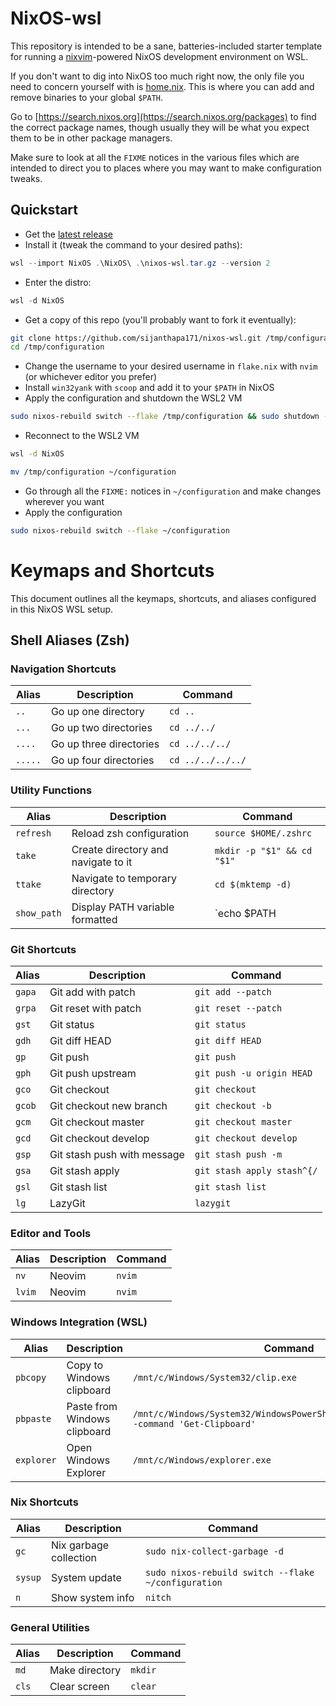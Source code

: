 # NixOS-wsl

This repository is intended to be a sane, batteries-included starter template
for running a [nixvim](https://github.com/sijanthapa171/nixvim)-powered NixOS
development environment on WSL.

If you don't want to dig into NixOS too much right now, the only file you need
to concern yourself with is [home.nix](home.nix). This is where you can add and
remove binaries to your global `$PATH`.

Go to [https://search.nixos.org](https://search.nixos.org/packages) to find the
correct package names, though usually they will be what you expect them to be
in other package managers.


Make sure to look at all the `FIXME` notices in the various files which are
intended to direct you to places where you may want to make configuration
tweaks.


## Quickstart


- Get the [latest
  release](https://github.com/nix-community/NixOS-WSL/releases)
- Install it (tweak the command to your desired paths):

```powershell
wsl --import NixOS .\NixOS\ .\nixos-wsl.tar.gz --version 2
```

- Enter the distro:

```powershell
wsl -d NixOS
```

- Get a copy of this repo (you'll probably want to fork it eventually):

```bash
git clone https://github.com/sijanthapa171/nixos-wsl.git /tmp/configuration
cd /tmp/configuration
```

- Change the username to your desired username in `flake.nix` with `nvim` (or
  whichever editor you prefer)
- Install `win32yank` with `scoop` and add it to your `$PATH` in NixOS
- Apply the configuration and shutdown the WSL2 VM

```bash
sudo nixos-rebuild switch --flake /tmp/configuration && sudo shutdown -h now
```

- Reconnect to the WSL2 VM

```bash
wsl -d NixOS
```

```bash
mv /tmp/configuration ~/configuration
```

- Go through all the `FIXME:` notices in `~/configuration` and make changes
  wherever you want
- Apply the configuration

```bash
sudo nixos-rebuild switch --flake ~/configuration
```

# Keymaps and Shortcuts

This document outlines all the keymaps, shortcuts, and aliases configured in this NixOS WSL setup.

## Shell Aliases (Zsh)

### Navigation Shortcuts

| Alias | Description | Command |
|-------|-------------|---------|
| `..` | Go up one directory | `cd ..` |
| `...` | Go up two directories | `cd ../../` |
| `....` | Go up three directories | `cd ../../../` |
| `.....` | Go up four directories | `cd ../../../../` |

### Utility Functions

| Alias | Description | Command |
|-------|-------------|---------|
| `refresh` | Reload zsh configuration | `source $HOME/.zshrc` |
| `take` | Create directory and navigate to it | `mkdir -p "$1" && cd "$1"` |
| `ttake` | Navigate to temporary directory | `cd $(mktemp -d)` |
| `show_path` | Display PATH variable formatted | `echo $PATH | tr ' ' '\n'` |

### Git Shortcuts

| Alias | Description | Command |
|-------|-------------|---------|
| `gapa` | Git add with patch | `git add --patch` |
| `grpa` | Git reset with patch | `git reset --patch` |
| `gst` | Git status | `git status` |
| `gdh` | Git diff HEAD | `git diff HEAD` |
| `gp` | Git push | `git push` |
| `gph` | Git push upstream | `git push -u origin HEAD` |
| `gco` | Git checkout | `git checkout` |
| `gcob` | Git checkout new branch | `git checkout -b` |
| `gcm` | Git checkout master | `git checkout master` |
| `gcd` | Git checkout develop | `git checkout develop` |
| `gsp` | Git stash push with message | `git stash push -m` |
| `gsa` | Git stash apply | `git stash apply stash^{/` |
| `gsl` | Git stash list | `git stash list` |
| `lg` | LazyGit | `lazygit` |

### Editor and Tools

| Alias | Description | Command |
|-------|-------------|---------|
| `nv` | Neovim | `nvim` |
| `lvim` | Neovim | `nvim` |

### Windows Integration (WSL)

| Alias | Description | Command |
|-------|-------------|---------|
| `pbcopy` | Copy to Windows clipboard | `/mnt/c/Windows/System32/clip.exe` |
| `pbpaste` | Paste from Windows clipboard | `/mnt/c/Windows/System32/WindowsPowerShell/v1.0/powershell.exe -command 'Get-Clipboard'` |
| `explorer` | Open Windows Explorer | `/mnt/c/Windows/explorer.exe` |

### Nix Shortcuts

| Alias | Description | Command |
|-------|-------------|---------|
| `gc` | Nix garbage collection | `sudo nix-collect-garbage -d` |
| `sysup` | System update | `sudo nixos-rebuild switch --flake ~/configuration` |
| `n` | Show system info | `nitch` |

### General Utilities

| Alias | Description | Command |
|-------|-------------|---------|
| `md` | Make directory | `mkdir` |
| `cls` | Clear screen | `clear` |
